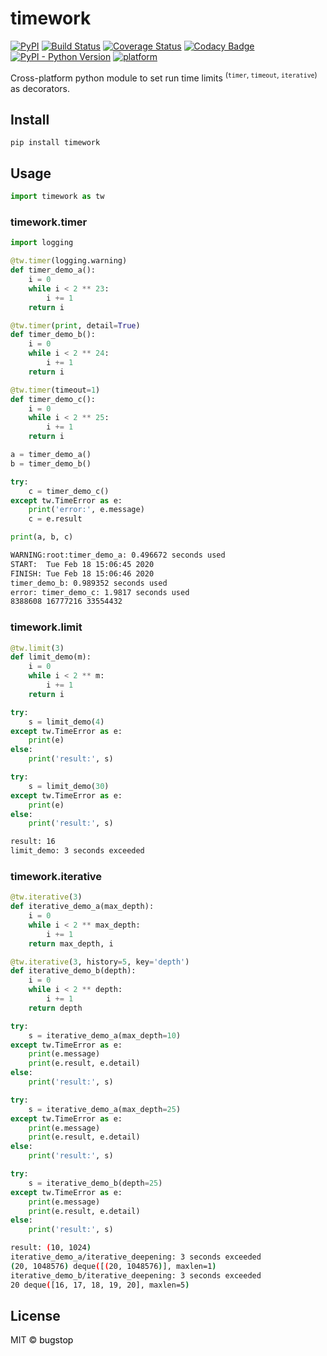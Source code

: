 # timework

[![PyPI](https://img.shields.io/pypi/v/timework?style=flat)](https://pypi.org/project/timework/)
[![Build Status](https://travis-ci.org/bugstop/timework-timeout-decorator.svg?branch=master;style=flat)](https://travis-ci.org/bugstop/timework-timeout-decorator)
[![Coverage Status](https://coveralls.io/repos/github/bugstop/timework-timeout-decorator/badge.svg?branch=master;style=flat)](https://coveralls.io/github/bugstop/timework-timeout-decorator?branch=master)
[![Codacy Badge](https://api.codacy.com/project/badge/Grade/c659ee01edaf404cbb346dbac8cefe38)](https://www.codacy.com/manual/bugstop/timework-timeout-decorator?utm_source=github.com&amp;utm_medium=referral&amp;utm_content=bugstop/timework-timeout-decorator&amp;utm_campaign=Badge_Grade)
[![PyPI - Python Version](https://img.shields.io/pypi/pyversions/timework?style=flat)](https://www.python.org)
[![platform](https://img.shields.io/badge/platform-windows%20%7C%20macos%20%7C%20linux-red?style=flat)](https://github.com/bugstop/timework-timeout-decorator)

Cross-platform python module to set run time limits <sup>(`timer`, `timeout`, `iterative`)</sup> as decorators.

## Install

```
pip install timework
```

## Usage

```python
import timework as tw
```

### timework.timer

```python
import logging

@tw.timer(logging.warning)
def timer_demo_a():
    i = 0
    while i < 2 ** 23:
        i += 1
    return i

@tw.timer(print, detail=True)
def timer_demo_b():
    i = 0
    while i < 2 ** 24:
        i += 1
    return i

@tw.timer(timeout=1)
def timer_demo_c():
    i = 0
    while i < 2 ** 25:
        i += 1
    return i
```
```python
a = timer_demo_a()
b = timer_demo_b()

try:
    c = timer_demo_c()
except tw.TimeError as e:
    print('error:', e.message)
    c = e.result

print(a, b, c)
```
```bash
WARNING:root:timer_demo_a: 0.496672 seconds used
START:  Tue Feb 18 15:06:45 2020
FINISH: Tue Feb 18 15:06:46 2020
timer_demo_b: 0.989352 seconds used
error: timer_demo_c: 1.9817 seconds used
8388608 16777216 33554432
```

### timework.limit

```python
@tw.limit(3)
def limit_demo(m):
    i = 0
    while i < 2 ** m:
        i += 1
    return i
```
```python
try:
    s = limit_demo(4)
except tw.TimeError as e:
    print(e)
else:
    print('result:', s)

try:
    s = limit_demo(30)
except tw.TimeError as e:
    print(e)
else:
    print('result:', s)
```
```bash
result: 16
limit_demo: 3 seconds exceeded
```

### timework.iterative

```python
@tw.iterative(3)
def iterative_demo_a(max_depth):
    i = 0
    while i < 2 ** max_depth:
        i += 1
    return max_depth, i

@tw.iterative(3, history=5, key='depth')
def iterative_demo_b(depth):
    i = 0
    while i < 2 ** depth:
        i += 1
    return depth
```
```python
try:
    s = iterative_demo_a(max_depth=10)
except tw.TimeError as e:
    print(e.message)
    print(e.result, e.detail)
else:
    print('result:', s)

try:
    s = iterative_demo_a(max_depth=25)
except tw.TimeError as e:
    print(e.message)
    print(e.result, e.detail)
else:
    print('result:', s)

try:
    s = iterative_demo_b(depth=25)
except tw.TimeError as e:
    print(e.message)
    print(e.result, e.detail)
else:
    print('result:', s)
```
```bash
result: (10, 1024)
iterative_demo_a/iterative_deepening: 3 seconds exceeded
(20, 1048576) deque([(20, 1048576)], maxlen=1)
iterative_demo_b/iterative_deepening: 3 seconds exceeded
20 deque([16, 17, 18, 19, 20], maxlen=5)
```

## License

MIT © <a href="https://github.com/bugstop" style="color:black;text-decoration: none !important;">bugstop</a>